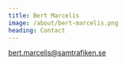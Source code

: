 ```yaml
---
title: Bert Marcelis
image: /about/bert-marcelis.png
heading: Contact
---
```

<a href="mailto:bert.marcelis@samtrafiken.se">bert.marcelis@samtrafiken.se</a>
